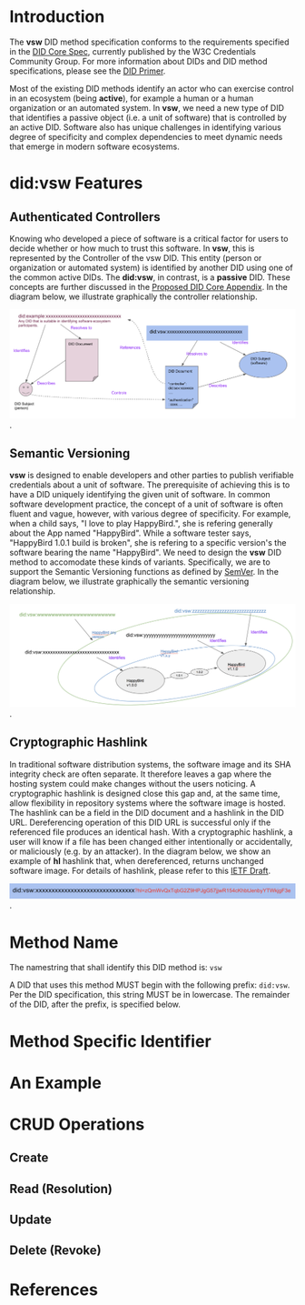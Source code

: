 # Introduction
The **vsw** DID method specification conforms to the requirements specified in the [DID Core Spec](https://w3c.github.io/did-core/),
currently published by the W3C Credentials Community Group.
For more information about DIDs and DID method specifications, please see the [DID Primer](https://w3c-ccg.github.io/did-primer/).

Most of the existing DID methods identify an actor who can exercise control in an ecosystem (being **active**),
for example a human or a human organization or an automated system. In **vsw**, we need a new type of DID that identifies a
passive object (i.e. a unit of software) that is controlled by an active DID. Software also has
unique challenges in identifying various degree of specificity and complex dependencies to meet dynamic needs that emerge in
modern software ecosystems.

# did:vsw Features

## Authenticated Controllers
Knowing who developed a piece of software is a critical factor for users to decide whether or how much
to trust this software. In **vsw**, this is represented by the Controller of the vsw DID. This entity (person
or organization or automated system) is identified by another DID using one of the common active DIDs. The **did:vsw**, in contrast,
is a **passive** DID. These concepts are further discussed in the [Proposed DID Core Appendix](https://github.com/w3c/did-core/issues/373).
In the diagram below, we illustrate graphically the controller relationship.

![Controller Relationship](assets/Controller-relationship.png).

## Semantic Versioning
**vsw** is designed to enable developers and other parties to publish verifiable credentials about a unit of software.
The prerequisite of achieving this is to have a DID uniquely identifying the given unit of software. In common
software development practice, the concept of a unit of software is often fluent and vague, however,
with various degree of specificity. For example, when a child says, "I love to play HappyBird.", she is refering
generally about the App named "HappyBird". While a software tester says, "HappyBird 1.0.1 build
is broken", she is refering to a specific version's the software bearing the name "HappyBird".
We need to design the **vsw** DID method to accomodate these kinds of variants. Specifically, we are to support
the Semantic Versioning functions as defined by [SemVer](https://semver.org).
In the diagram below, we illustrate graphically the semantic versioning relationship.

![Semantic Versioning Relationship](assets/Semantic-versioning.png).

## Cryptographic Hashlink
In traditional software distribution systems, the software image and its SHA integrity check are often separate.
It therefore leaves a gap where the hosting system could make changes without the users noticing. A cryptographic hashlink
is designed close this gap and, at the same time, allow flexibility in repository systems where the software image is hosted. 
The hashlink can be a field in the DID document and a hashlink in the DID URL. Dereferencing operation of this DID URL
is successful only if the referenced file produces an identical hash. With a cryptographic hashlink, a user will know if
a file has been changed either intentionally or accidentally, or maliciously (e.g. by an attacker).
In the diagram below, we show an example of **hl** hashlink that, when dereferenced, returns unchanged software image.
For details of hashlink, please refer to this [IETF Draft](https://tools.ietf.org/html/draft-sporny-hashlink-05).

![Hashlink](assets/Hashlink-DID-URL.png).

# Method Name
The namestring that shall identify this DID method is: `vsw`

A DID that uses this method MUST begin with the following prefix: `did:vsw`. Per the DID specification, this string MUST be in lowercase. The remainder of the DID, after the prefix, is specified below.

# Method Specific Identifier

# An Example

# CRUD Operations

## Create

## Read (Resolution)

## Update

## Delete (Revoke)

# References
